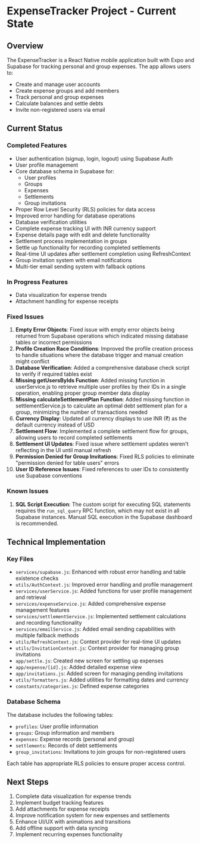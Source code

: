 # ExpenseTracker Project - Current State

## Overview

The ExpenseTracker is a React Native mobile application built with Expo and Supabase for tracking personal and group expenses. The app allows users to:

- Create and manage user accounts
- Create expense groups and add members
- Track personal and group expenses
- Calculate balances and settle debts
- Invite non-registered users via email

## Current Status

### Completed Features

- User authentication (signup, login, logout) using Supabase Auth
- User profile management
- Core database schema in Supabase for:
  - User profiles
  - Groups
  - Expenses
  - Settlements
  - Group invitations
- Proper Row Level Security (RLS) policies for data access
- Improved error handling for database operations
- Database verification utilities
- Complete expense tracking UI with INR currency support
- Expense details page with edit and delete functionality
- Settlement process implementation in groups
- Settle up functionality for recording completed settlements
- Real-time UI updates after settlement completion using RefreshContext
- Group invitation system with email notifications
- Multi-tier email sending system with fallback options

### In Progress Features

- Data visualization for expense trends
- Attachment handling for expense receipts

### Fixed Issues

1. **Empty Error Objects**: Fixed issue with empty error objects being returned from Supabase operations which indicated missing database tables or incorrect permissions
2. **Profile Creation Race Conditions**: Improved the profile creation process to handle situations where the database trigger and manual creation might conflict
3. **Database Verification**: Added a comprehensive database check script to verify if required tables exist
4. **Missing getUsersByIds Function**: Added missing function in userService.js to retrieve multiple user profiles by their IDs in a single operation, enabling proper group member data display
5. **Missing calculateSettlementPlan Function**: Added missing function in settlementService.js to calculate an optimal debt settlement plan for a group, minimizing the number of transactions needed
6. **Currency Display**: Updated all currency displays to use INR (₹) as the default currency instead of USD
7. **Settlement Flow**: Implemented a complete settlement flow for groups, allowing users to record completed settlements
8. **Settlement UI Updates**: Fixed issue where settlement updates weren't reflecting in the UI until manual refresh
9. **Permission Denied for Group Invitations**: Fixed RLS policies to eliminate "permission denied for table users" errors
10. **User ID Reference Issues**: Fixed references to user IDs to consistently use Supabase conventions

### Known Issues

1. **SQL Script Execution**: The custom script for executing SQL statements requires the `run_sql_query` RPC function, which may not exist in all Supabase instances. Manual SQL execution in the Supabase dashboard is recommended.

## Technical Implementation

### Key Files

- `services/supabase.js`: Enhanced with robust error handling and table existence checks
- `utils/AuthContext.js`: Improved error handling and profile management
- `services/userService.js`: Added functions for user profile management and retrieval
- `services/expenseService.js`: Added comprehensive expense management features
- `services/settlementService.js`: Implemented settlement calculations and recording functionality
- `services/emailService.js`: Added email sending capabilities with multiple fallback methods
- `utils/RefreshContext.js`: Context provider for real-time UI updates
- `utils/InvitationContext.js`: Context provider for managing group invitations
- `app/settle.js`: Created new screen for settling up expenses
- `app/expense/[id].js`: Added detailed expense view
- `app/invitations.js`: Added screen for managing pending invitations
- `utils/formatters.js`: Added utilities for formatting dates and currency
- `constants/categories.js`: Defined expense categories

### Database Schema

The database includes the following tables:
- `profiles`: User profile information
- `groups`: Group information and members
- `expenses`: Expense records (personal and group)
- `settlements`: Records of debt settlements
- `group_invitations`: Invitations to join groups for non-registered users

Each table has appropriate RLS policies to ensure proper access control.

## Next Steps

1. Complete data visualization for expense trends
2. Implement budget tracking features
3. Add attachments for expense receipts
4. Improve notification system for new expenses and settlements
5. Enhance UI/UX with animations and transitions
6. Add offline support with data syncing
7. Implement recurring expenses functionality